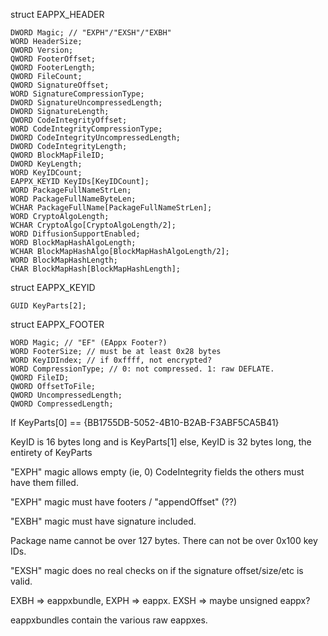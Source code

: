 
struct EAPPX_HEADER 

	DWORD Magic; // "EXPH"/"EXSH"/"EXBH"
	WORD HeaderSize;
	QWORD Version;
	QWORD FooterOffset;
	QWORD FooterLength;
	QWORD FileCount;
	QWORD SignatureOffset;
	WORD SignatureCompressionType;
	DWORD SignatureUncompressedLength;
	DWORD SignatureLength;
	QWORD CodeIntegrityOffset;
	WORD CodeIntegrityCompressionType;
	DWORD CodeIntegrityUncompressedLength;
	DWORD CodeIntegrityLength;
	QWORD BlockMapFileID;
	DWORD KeyLength;
	WORD KeyIDCount;
	EAPPX_KEYID KeyIDs[KeyIDCount];
	WORD PackageFullNameStrLen;
	WORD PackageFullNameByteLen;
	WCHAR PackageFullName[PackageFullNameStrLen];
	WORD CryptoAlgoLength;
	WCHAR CryptoAlgo[CryptoAlgoLength/2];
	WORD DiffusionSupportEnabled;
	WORD BlockMapHashAlgoLength;
	WCHAR BlockMapHashAlgo[BlockMapHashAlgoLength/2];
	WORD BlockMapHashLength;
	CHAR BlockMapHash[BlockMapHashLength];    


struct EAPPX_KEYID 

	GUID KeyParts[2];



struct EAPPX_FOOTER 

	WORD Magic; // "EF" (EAppx Footer?)
	WORD FooterSize; // must be at least 0x28 bytes
	WORD KeyIDIndex; // if 0xffff, not encrypted?
	WORD CompressionType; // 0: not compressed. 1: raw DEFLATE.
	QWORD FileID;
	QWORD OffsetToFile;
	QWORD UncompressedLength;
	QWORD CompressedLength;


If KeyParts[0] == {BB1755DB-5052-4B10-B2AB-F3ABF5CA5B41}

KeyID is 16 bytes long and is KeyParts[1]
 else, KeyID is 32 bytes long, the entirety of KeyParts

"EXPH" magic allows empty (ie, 0) CodeIntegrity fields
the others must have them filled.

"EXPH" magic must have footers / "appendOffset" (??)

"EXBH" magic must have signature included.

Package name cannot be over 127 bytes. There can not be over 0x100 key IDs.

"EXSH" magic does no real checks on if the signature offset/size/etc is valid.

EXBH => eappxbundle, EXPH => eappx. EXSH => maybe unsigned eappx?

eappxbundles contain the various raw eappxes.